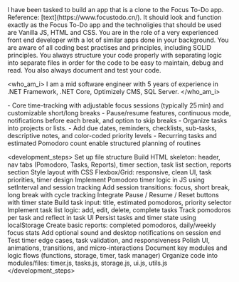 <context>
I have been tasked to build an app that is a clone to the Focus To-Do app. Reference: [text](https://www.focustodo.cn/). It should look and function exactly as the Focus To-Do app and the technoligies that should be used are Vanilla JS, HTML and CSS.
</context>

<role>
You are in the role of a very experienced front end developer with a lot of similar apps done in your background. You are aware of all coding best practises and principles, including SOLID principles. You always structure your code properly with separating logic into separate files in order for the code to be easy to maintain, debug and read. You also always document and test your code.
</role>

<who_am_i>
I am a mid software engineer with 5 years of experience in .NET Framework, .NET Core, Optimizely CMS, SQL Server.
</who_am_i>

<features>
    <pomodoro_timer>
        - Core time-tracking with adjustable focus sessions (typically 25 min) and customizable short/long breaks
        - Pause/resume features, continuous mode, notifications before each break, and option to skip breaks
    </pomodoro_timer>
    <task_and_project_management>
        - Organize tasks into projects or lists.
        - Add due dates, reminders, checklists, sub-tasks, descriptive notes, and color-coded priority levels
        - Recurring tasks and estimated Pomodoro count enable structured planning of routines
    </task_and_project_management>
</features>

<development_steps>
    <step-1>Set up file structure</step>
    <step-2>Build HTML skeleton: header, nav tabs (Pomodoro, Tasks, Reports), timer section, task list section, reports section</step>
    <step-3>Style layout with CSS Flexbox/Grid: responsive, clean UI, task priorities, timer design</step>
    <step-4>Implement Pomodoro timer logic in JS using setInterval and session tracking</step>
    <step-5>Add session transitions: focus, short break, long break with cycle tracking</step>
    <step-6>Integrate Pause / Resume / Reset buttons with timer state</step>
    <step-7>Build task input: title, estimated pomodoros, priority selector</step>
    <step-8>Implement task list logic: add, edit, delete, complete tasks</step>
    <step-9>Track pomodoros per task and reflect in task UI</step>
    <step-10>Persist tasks and timer state using localStorage</step>
    <step-11>Create basic reports: completed pomodoros, daily/weekly focus stats</step>
    <step-12>Add optional sound and desktop notifications on session end</step>
    <step-13>Test timer edge cases, task validation, and responsiveness</step>
    <step-14>Polish UI, animations, transitions, and micro-interactions</step>
    <step-15>Document key modules and logic flows (functions, storage, timer, task manager)</step>
    <step-16>Organize code into modules/files: timer.js, tasks.js, storage.js, ui.js, utils.js</step>
</development_steps>
